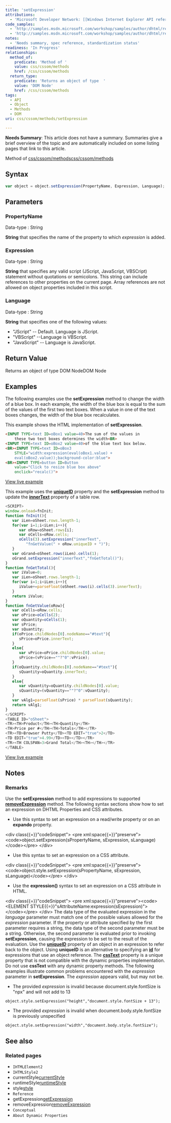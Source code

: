 ```yaml
---
title: 'setExpression'
attributions:
  - 'Microsoft Developer Network: [[Windows Internet Explorer API reference](http://msdn.microsoft.com/en-us/library/ie/hh828809%28v=vs.85%29.aspx) Article]'
code_samples:
  - 'http://samples.msdn.microsoft.com/workshop/samples/author/dhtml/refs/recalc_inline.htm'
  - 'http://samples.msdn.microsoft.com/workshop/samples/author/dhtml/refs/setExpression.htm'
notes:
  - 'Needs summary, spec reference, standardization status'
readiness: 'In Progress'
relationships:
  method_of:
    predicate: 'Method of '
    value: css/cssom/methods
    href: /css/cssom/methods
  return_type:
    predicate: 'Returns an object of type  '
    value: 'DOM Node'
    href: /css/cssom/methods
tags:
  - API
  - Object
  - Methods
  - DOM
uri: css/cssom/methods/setExpression

---
```

**Needs Summary**: This article does not have a summary. Summaries give a brief overview of the topic and are automatically included on some listing pages that link to this article.

Method of [css/cssom/methods](/css/cssom/methods)[css/cssom/methods](/css/cssom/methods)

## Syntax

``` js
var object = object.setExpression(PropertyName, Expression, Language);
```

## Parameters

### PropertyName

 Data-type
:   String

**String** that specifies the name of the property to which *expression* is added.

### Expression

 Data-type
:   String

**String** that specifies any valid script (JScript, JavaScript, VBSCript) statement without quotations or semicolons. This string can include references to other properties on the current page. Array references are not allowed on object properties included in this script.

### Language

 Data-type
:   String

**String** that specifies one of the following values:

-   "JScript" -- Default. Language is JScript.
-   "VBScript" --Language is VBScript.
-   "JavaScript" -- Language is JavaScript.

## Return Value

Returns an object of type DOM NodeDOM Node

## Examples

The following examples use the **setExpression** method to change the width of a blue box. In each example, the width of the blue box is equal to the sum of the values of the first two text boxes. When a value in one of the text boxes changes, the width of the blue box recalculates.

This example shows the HTML implementation of **setExpression**.

``` html
<INPUT TYPE=text ID=oBox1 value=40>The sum of the values in
    these two text boxes determines the width<BR>
<INPUT TYPE=text ID=oBox2 value=40>of the blue text box below.
<BR><INPUT TYPE=text ID=oBox3
    STYLE="width:expression(eval(oBox1.value) +
    eval(oBox2.value));background-color:blue">
<BR><INPUT TYPE=button ID=Button
    value="Click to resize blue box above"
    onclick="recalc()">
```

[View live example](http://samples.msdn.microsoft.com/workshop/samples/author/dhtml/refs/recalc_inline.htm)

This example uses the [**uniqueID**](/dom/HTMLElement/uniqueID) property and the **setExpression** method to update the [**innerText**](/dom/HTMLElement/innerText) property of a table row.

``` js
<SCRIPT>
window.onload=fnInit;
function fnInit(){
   var iLen=oSheet.rows.length-1;
   for(var i=1;i<iLen;i++){
      var oRow=oSheet.rows[i];
      var oCells=oRow.cells;
      oCells(3).setExpression("innerText",
         "fnGetValue(" + oRow.uniqueID + ")");
   }
   var oGrand=oSheet.rows(iLen).cells(1);
   oGrand.setExpression("innerText","fnGetTotal()");
}
function fnGetTotal(){
   var iValue=0;
   var iLen=oSheet.rows.length-1;
   for(var i=1;i<iLen;i++){
      iValue+=parseFloat(oSheet.rows(i).cells(3).innerText);
   }
   return iValue;
}
function fnGetValue(oRow){
   var oCells=oRow.cells;
   var oPrice=oCells(2);
   var oQuantity=oCells(1);
   var sPrice;
   var sQuantity;
   if(oPrice.childNodes[0].nodeName=="#text"){
      sPrice=oPrice.innerText;
   }
   else{
      var vPrice=oPrice.childNodes[0].value;
      sPrice=(vPrice==""?"0":vPrice);
   }
   if(oQuantity.childNodes[0].nodeName=="#text"){
      sQuantity=oQuantity.innerText;
   }
   else{
      var vQuantity=oQuantity.childNodes[0].value;
      sQuantity=(vQuantity==""?"0":vQuantity);
   }
   var vAlg1=parseFloat(sPrice) * parseFloat(sQuantity);
   return vAlg1;
}
</SCRIPT>
<TABLE ID="oSheet">
<TR><TH>Product</TH><TH>Quantity</TH>
<TH>Price per #</TH><TH>Totals</TH></TR>
<TR><TD>Browser Putty</TD><TD EDIT="true">2</TD>
<TD EDIT="true">4.99</TD><TD></TD></TR>
<TR><TH COLSPAN=3>Grand Total</TH><TH></TH></TR>
</TABLE>
```

[View live example](http://samples.msdn.microsoft.com/workshop/samples/author/dhtml/refs/setExpression.htm)

## Notes

### Remarks

Use the **setExpression** method to add expressions to supported [**removeExpression**](/css/cssom/methods/removeExpression) method. The following syntax sections show how to set an expression on DHTML Properties and CSS attributes.

-   Use this syntax to set an expression on a read/write property or on an **expando** property.

\<div class{{=}}"codeSnippet"\> \<pre xml:space{{=}}"preserve"\>\<code\>object.setExpression(sPropertyName, sExpression, sLanguage)\</code\>\</pre\> \</div\>

-   Use this syntax to set an expression on a CSS attribute.

\<div class{{=}}"codeSnippet"\> \<pre xml:space{{=}}"preserve"\>\<code\>object.style.setExpression(sPropertyName, sExpression, sLanguage)\</code\>\</pre\> \</div\>

-   Use the **expression()** syntax to set an expression on a CSS attribute in HTML.

\<div class{{=}}"codeSnippet"\> \<pre xml:space{{=}}"preserve"\>\<code\>\<ELEMENT STYLE{{=}}"sAttributeName:expression(sExpression)"\>\</code\>\</pre\> \</div\> The data type of the evaluated expression in the *language* parameter must match one of the possible values allowed for the *expression* parameter. If the property or attribute specified by the first parameter requires a string, the data type of the second parameter must be a string. Otherwise, the second parameter is evaluated prior to invoking **setExpression**, causing the expression to be set to the result of the evaluation. Use the [**uniqueID**](/dom/HTMLElement/uniqueID) property of an object in an expression to refer back to the object. Using **uniqueID** is an alternative to specifying an [**id**](/html/attributes/id) for expressions that use an object reference. The [**cssText**](/css/cssom/styleSheet/cssText) property is a unique property that is not compatible with the dynamic properties implementation. Do not use **cssText** with any dynamic property methods. The following examples illustrate common problems encountered with the *expression* parameter in **setExpression**. The *expression* appears valid, but may not be.

-   The provided *expression* is invalid because document.style.fontSize is "npx" and will not add to 13

`object.style.setExpression("height","document.style.fontSize + 13"); `

-   The provided *expression* is invalid when document.body.style.fontSize is previously unspecified

`object.style.setExpression("width","document.body.style.fontSize"); `

## See also

### Related pages

-   `IHTMLElement2`
-   `IHTMLStyle2`
-   currentStyle[currentStyle](/css/cssom/currentStyle)
-   runtimeStyle[runtimeStyle](/css/cssom/runtimeStyle)
-   style[style](/css/cssom/style)
-   `Reference`
-   getExpression[getExpression](/css/cssom/methods/getExpression)
-   removeExpression[removeExpression](/css/cssom/methods/removeExpression)
-   `Conceptual`
-   `About Dynamic Properties`

